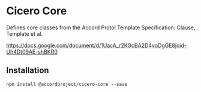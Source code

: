 # Cicero Core

Defines core classes from the Accord Protol Template Specification: Clause, Template et al.

https://docs.google.com/document/d/1UacA_r2KGcBA2D4voDgGE8jqid-Uh4Dt09AE-shBKR0

## Installation

```
npm install @accordproject/cicero-core --save
```

